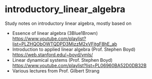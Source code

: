 # introductory_linear_algebra

Study notes on introductory linear algebra, mostly based on

* Essence of linear algebra (3Blue1Brown) https://www.youtube.com/playlist?list=PLZHQObOWTQDPD3MizzM2xVFitgF8hE_ab
* Introduction to applied linear algebra (Prof. Stephen Boyd) https://web.stanford.edu/~boyd/vmls/
* Linear dynamical systems (Prof. Stephen Boyd) https://www.youtube.com/playlist?list=PL06960BA52D0DB32B
* Various lectures from Prof. Gilbert Strang

